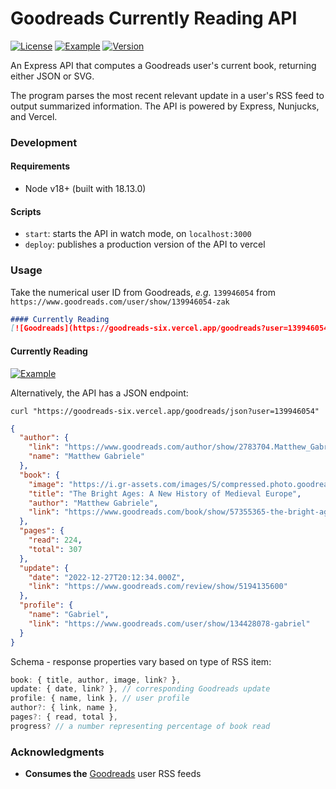 # Goodreads Currently Reading API

[![License](https://img.shields.io/github/license/zakwht/goodreads)](/LICENSE.md)
[![Example](https://img.shields.io/badge/vercel-deployed-black)](#)
[![Version](https://img.shields.io/github/package-json/v/zakwht/goodreads)](#)

An Express API that computes a Goodreads user's current book, returning either JSON or SVG.

The program parses the most recent relevant update in a user's RSS feed to output summarized information. The API is powered by Express, Nunjucks, and Vercel.

### Development

#### Requirements
- Node v18+ (built with 18.13.0)

#### Scripts
- `start`: starts the API in watch mode, on `localhost:3000`
- `deploy`: publishes a production version of the API to vercel

### Usage

Take the numerical user ID from Goodreads, _e.g._ `139946054` from `https://www.goodreads.com/user/show/139946054-zak`

```markdown
#### Currently Reading
[![Goodreads](https://goodreads-six.vercel.app/goodreads?user=139946054)](https://www.goodreads.com/user/show/139946054-zak)
```

#### Currently Reading
<a href="https://www.goodreads.com/user/show/139946054-zak">
  <picture>
    <source media="(prefers-color-scheme: dark)" srcset="https://goodreads-six.vercel.app/goodreads?user=jonsnow&dark=true">
    <img alt="Example" src="https://goodreads-six.vercel.app/goodreads?user=jonsnow">
  </picture>
</a>

Alternatively, the API has a JSON endpoint:

```shell
curl "https://goodreads-six.vercel.app/goodreads/json?user=139946054"
```
```json
{
  "author": {
    "link": "https://www.goodreads.com/author/show/2783704.Matthew_Gabriele",
    "name": "Matthew Gabriele"
  },
  "book": {
    "image": "https://i.gr-assets.com/images/S/compressed.photo.goodreads.com/books/1617197593l/57355365._SY216_.jpg",
    "title": "The Bright Ages: A New History of Medieval Europe",
    "author": "Matthew Gabriele",
    "link": "https://www.goodreads.com/book/show/57355365-the-bright-ages"
  },
  "pages": {
    "read": 224,
    "total": 307
  },
  "update": {
    "date": "2022-12-27T20:12:34.000Z",
    "link": "https://www.goodreads.com/review/show/5194135600"
  },
  "profile": {
    "name": "Gabriel",
    "link": "https://www.goodreads.com/user/show/134428078-gabriel"
  }
}
```
Schema - response properties vary based on type of RSS item:
```TypeScript
book: { title, author, image, link? },
update: { date, link? }, // corresponding Goodreads update
profile: { name, link }, // user profile
author?: { link, name },
pages?: { read, total },
progress? // a number representing percentage of book read
```

### Acknowledgments
- __Consumes the__ [Goodreads](https://www.goodreads.com/) user RSS feeds